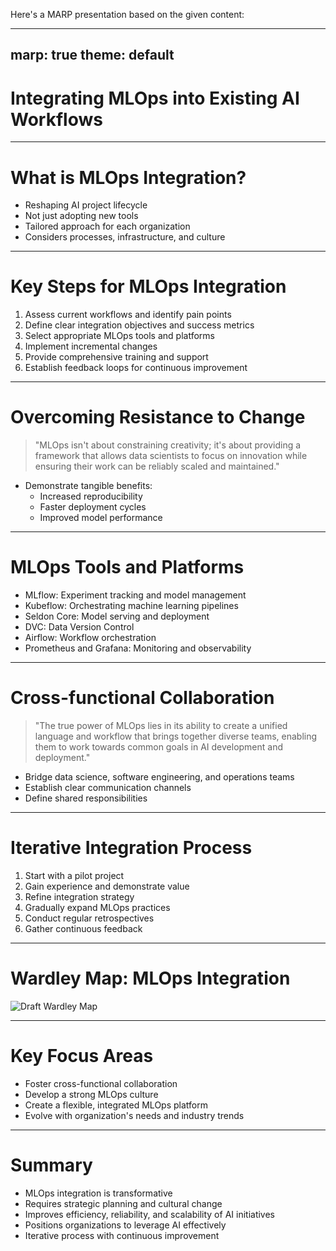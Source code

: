 Here's a MARP presentation based on the given content:

---
marp: true
theme: default
---

# Integrating MLOps into Existing AI Workflows

---

# What is MLOps Integration?

- Reshaping AI project lifecycle
- Not just adopting new tools
- Tailored approach for each organization
- Considers processes, infrastructure, and culture

---

# Key Steps for MLOps Integration

1. Assess current workflows and identify pain points
2. Define clear integration objectives and success metrics
3. Select appropriate MLOps tools and platforms
4. Implement incremental changes
5. Provide comprehensive training and support
6. Establish feedback loops for continuous improvement

---

# Overcoming Resistance to Change

> "MLOps isn't about constraining creativity; it's about providing a framework that allows data scientists to focus on innovation while ensuring their work can be reliably scaled and maintained."

- Demonstrate tangible benefits:
  - Increased reproducibility
  - Faster deployment cycles
  - Improved model performance

---

# MLOps Tools and Platforms

- MLflow: Experiment tracking and model management
- Kubeflow: Orchestrating machine learning pipelines
- Seldon Core: Model serving and deployment
- DVC: Data Version Control
- Airflow: Workflow orchestration
- Prometheus and Grafana: Monitoring and observability

---

# Cross-functional Collaboration

> "The true power of MLOps lies in its ability to create a unified language and workflow that brings together diverse teams, enabling them to work towards common goals in AI development and deployment."

- Bridge data science, software engineering, and operations teams
- Establish clear communication channels
- Define shared responsibilities

---

# Iterative Integration Process

1. Start with a pilot project
2. Gain experience and demonstrate value
3. Refine integration strategy
4. Gradually expand MLOps practices
5. Conduct regular retrospectives
6. Gather continuous feedback

---

# Wardley Map: MLOps Integration

![Draft Wardley Map](https://images.wardleymaps.ai/map_55fee319-116e-44e9-8c9e-d44929a4c63e.png)

---

# Key Focus Areas

- Foster cross-functional collaboration
- Develop a strong MLOps culture
- Create a flexible, integrated MLOps platform
- Evolve with organization's needs and industry trends

---

# Summary

- MLOps integration is transformative
- Requires strategic planning and cultural change
- Improves efficiency, reliability, and scalability of AI initiatives
- Positions organizations to leverage AI effectively
- Iterative process with continuous improvement